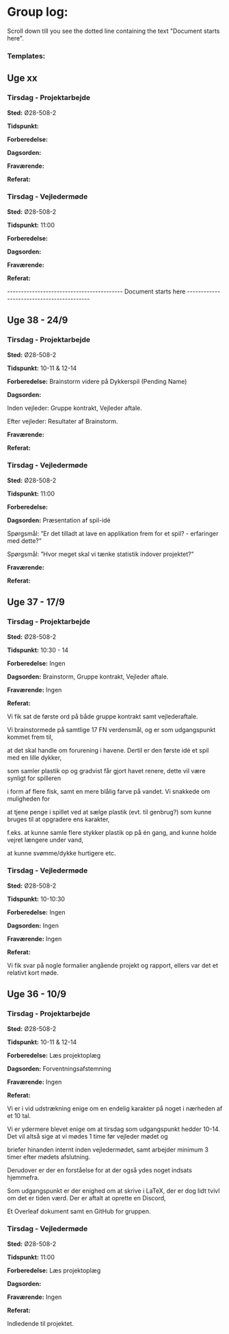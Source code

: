 # Group log:

Scroll down till you see the dotted line containing the text "Document starts here".

### Templates:

## Uge xx

### Tirsdag - Projektarbejde

**Sted:** Ø28-508-2

**Tidspunkt:** 

**Forberedelse:** 

**Dagsorden:** 

**Fraværende:** 

**Referat:** 

### Tirsdag - Vejledermøde

**Sted:** Ø28-508-2

**Tidspunkt:** 11:00

**Forberedelse:**  

**Dagsorden:** 

**Fraværende:** 

**Referat:** 

------------------------------------------ Document starts here ------------------------------------------

## Uge 38 - 24/9
### Tirsdag - Projektarbejde

**Sted:** Ø28-508-2

**Tidspunkt:** 10-11 & 12-14

**Forberedelse:** Brainstorm videre på Dykkerspil (Pending Name)

**Dagsorden:** 

Inden vejleder: Gruppe kontrakt, Vejleder aftale.

Efter vejleder: Resultater af Brainstorm.

**Fraværende:** 

**Referat:** 

### Tirsdag - Vejledermøde

**Sted:** Ø28-508-2

**Tidspunkt:** 11:00

**Forberedelse:** 

**Dagsorden:** Præsentation af spil-idé

Spørgsmål: ”Er det tilladt at lave en applikation frem for et spil? - erfaringer med dette?”

Spørgsmål: ”Hvor meget skal vi tænke statistik indover projektet?”

**Fraværende:** 

**Referat:** 



## Uge 37 - 17/9

### Tirsdag - Projektarbejde

**Sted:** Ø28-508-2

**Tidspunkt:** 10:30 - 14

**Forberedelse:** Ingen

**Dagsorden:** Brainstorm, Gruppe kontrakt, Vejleder aftale.

**Fraværende:** Ingen

**Referat:** 

Vi fik sat de første ord på både gruppe kontrakt samt vejlederaftale.

Vi brainstormede på samtlige 17 FN verdensmål, og er som udgangspunkt kommet frem til, 

at det skal handle om forurening i havene. Dertil er den første idé et spil med en lille dykker, 

som samler plastik op og gradvist får gjort havet renere, dette vil være synligt for spilleren 

i form af flere fisk, samt en mere blålig farve på vandet. Vi snakkede om muligheden for 

at tjene penge i spillet ved at sælge plastik (evt. til genbrug?) som kunne bruges til at opgradere ens karakter, 

f.eks. at kunne samle flere stykker plastik op på én gang, and kunne holde vejret længere under vand, 

at kunne svømme/dykke hurtigere etc.

### Tirsdag - Vejledermøde

**Sted:** Ø28-508-2

**Tidspunkt:** 10-10:30

**Forberedelse:** Ingen

**Dagsorden:**  Ingen

**Fraværende:** Ingen

**Referat:**

Vi fik svar på nogle formalier angående projekt og rapport, ellers var det et relativt kort møde.



## Uge 36 - 10/9

### Tirsdag - Projektarbejde

**Sted:** Ø28-508-2

**Tidspunkt:** 10-11 & 12-14

**Forberedelse:** Læs projektoplæg

**Dagsorden:** Forventningsafstemning

**Fraværende:** Ingen

**Referat:** 

Vi er i vid udstrækning enige om en endelig karakter på noget i nærheden af et 10 tal.

Vi er ydermere blevet enige om at tirsdag som udgangspunkt hedder 10-14. Det vil altså sige at vi mødes 1 time før vejleder mødet og 

briefer hinanden internt inden vejledermødet, samt arbejder minimum 3 timer efter mødets afslutning. 

Derudover er der en forståelse for at der også ydes noget indsats hjemmefra.

Som udgangspunkt er der enighed om at skrive i LaTeX, der er dog lidt tvivl om det er tiden værd. Der er aftalt at oprette en Discord, 

Et Overleaf dokument samt en GitHub for gruppen.

### Tirsdag - Vejledermøde

**Sted:** Ø28-508-2

**Tidspunkt:** 11:00

**Forberedelse:** Læs projektoplæg

**Dagsorden:** 

**Fraværende:** Ingen

**Referat:** 

Indledende til projektet.
